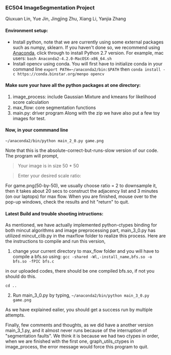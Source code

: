 ### EC504 ImageSegmentation Project

Qiuxuan Lin, Yue Jin, Jingjing Zhu, Xiang Li, Yanjia Zhang

#### Environment setup:
* Install python, note that we are currently using some external packages such as numpy, sklearn.
 If you haven't done so, we recommend using [Anaconda](https://www.continuum.io/downloads), click through to install Python 2.7 version. For example, mac users:
 `bash Anaconda2-4.2.0-MacOSX-x86_64.sh `
* Install opencv using conda. You will first have to initialize conda in your command line
`export PATH=~/anaconda2/bin:$PATH`
then
`conda install -c https://conda.binstar.org/menpo opencv`

#### Make sure your have all the python packages at one directory:
1. image_process: include Gaussian Mixture and kmeans for likelihood score calculation
2. max_flow: core segmentation functions
3. main.py: driver program
Along with the zip we have also put a few toy images for test.

#### Now, in your commmand line
`~/anaconda2/bin/python main_2_0.py game.png`

Note that this is the absolute-correct-but-runs-slow version of our code. The program will prompt,
> Your image is in size 50 * 50

> Enter your desired scale ratio:

For game.png(50-by-50), we usually choose ratio = 2 to downsample it, then it takes about 20 secs to construct the adjacency list and 3 minutes (on our laptops) for max flow. When you are finished, mouse over to the pop-up windows, check the results and hit "return" to quit.


#### Latest Build and trouble shooting intructions:
As mentioned, we have actually implemented python-ctypes binding for both mincut algorithms and image preprocessing part, main_3_0.py has utilized mincut_clib.py in the maxflow folder to realize this process. Here are the instructions to compile and run this version,

1. change your current directory to max_flow folder and you will have to compile a bfs.so using:
`gcc -shared -Wl,-install_name,bfs.so -o bfs.so -fPIC bfs.c`

in our uploaded codes, there should be one compiled bfs.so, if not you should do this.

`cd ..`

2. Run main_3_0.py by typing,
`~/anaconda2/bin/python main_3_0.py game.png`

As we have explained ealier, you should get a success run by multiple attempts.

Finally, few comments and thoughts, as we did have a another version main_3_1.py, and it almost never runs because of the interruption of "segmentation faults". We think it is because we had two ctypes in order, when we are finished with the first one, graph_utils_ctypes in image_process, the error message would force this program to quit.


